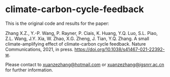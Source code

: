# climate-carbon-cycle-feedback

This is the original code and results for the paper:

Zhang X.Z., Y.-P. Wang, P. Rayner, P. Ciais, K. Huang, Y.Q. Luo, S.L. Piao, Z.L. Wang, J.Y. Xia, W. Zhao, X.G. Zheng, J. Tian, Y.Q. Zhang. A small climate-amplifying effect of climate-carbon cycle feedback. Nature Communications, 2021, in press. https://doi.org/10.1038/s41467-021-22392-w.

Please contact to xuanzezhang@hotmail.com or xuanzezhang@igsnrr.ac.cn for further information.

